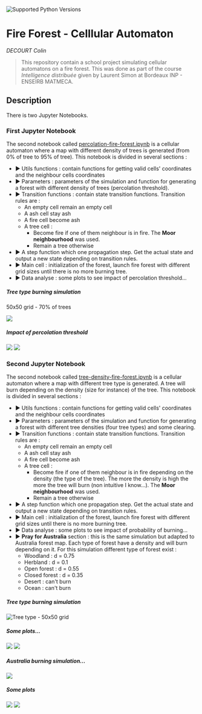 ![Supported Python Versions](https://img.shields.io/badge/Python->=3.6-blue.svg?logo=python&logoColor=white)

# Fire Forest - Celllular Automaton

*DECOURT Colin*

> This repository contain a school project simulating cellular automatons on a fire forest. This was done as part of the course *Intelligence distribuée* given by Laurent Simon at Bordeaux INP - ENSEIRB MATMECA. 


## Description

There is two Jupyter Notebooks. 

### First Jupyter Notebook 

The second notebook called [percolation-fire-forest.ipynb](https://github.com/colindecourt/FireForest-CelllularAutomaton/blob/master/percolation-fire-forest.ipynb) is a cellular automaton where a map with different density of trees is generated (from 0% of tree to 95% of tree). This notebook is divided in several sections : 

  - ▶️️ Utils functions : contain functions for getting valid cells' coordinates and the neighbour cells coordinates
  - ▶️️ Parameters : parameters of the simulation and function for generating a forest with different density of trees (percolation threshold). 
  - ▶️️ Transition functions : contain state transition functions. Transition rules are :
      * An empty cell remain an empty cell
      * A ash cell stay ash
      * A fire cell become ash
      * A tree cell :
          * Become fire if one of them neighbour is in fire. The **Moor neighbourhood** was used. 
          * Remain a tree otherwise
   - ▶️️ A step function which one propagation step. Get the actual state and output a new state depending on transition rules. 
   - ▶️️ Main cell : initialization of the forest, launch fire forest with different grid sizes until there is no more burning tree.
   - ▶️️ Data analyse : some plots to see impact of percolation threshold...

   

##### Tree type burning simulation 

 50x50 grid - 70% of trees
 
![](https://github.com/colindecourt/FireForest-CelllularAutomaton/blob/master/percolation_data/gif/(100%2C%20100)Gif-2020-28-13-11-28-47.gif)

##### Impact of percolation threshold

![](https://github.com/colindecourt/FireForest-CelllularAutomaton/blob/master/percolation_data/real_burned_tree_density.png) ![](https://github.com/colindecourt/FireForest-CelllularAutomaton/blob/master/percolation_data/real_remain_tree_density.png)



### Second Jupyter Notebook 


The second notebook called [tree-density-fire-forest.ipynb](https://github.com/colindecourt/FireForest-CelllularAutomaton/blob/master/tree-density-fire-forest.ipynb) is a cellular automaton where a map with different tree type is generated. A tree will burn depending on the density (size for instance) of the tree. This notebook is divided in several sections : 

  - ▶️️ Utils functions : contain functions for getting valid cells' coordinates and the neighbour cells coordinates
  - ▶️️ Parameters : parameters of the simulation and function for generating a forest with different tree densities (four tree types) and some clearing. 
  - ▶️️ Transition functions : contain state transition functions. Transition rules are :
      * An empty cell remain an empty cell
      * A ash cell stay ash
      * A fire cell become ash
      * A tree cell :
          * Become fire if one of them neighbour is in fire depending on the density (the type of the tree). The more the density is high the more the tree will burn (non intuitive I know...). The **Moor neighbourhood** was used. 
          * Remain a tree otherwise
   - ▶️️ A step function which one propagation step. Get the actual state and output a new state depending on transition rules. 
   - ▶️️ Main cell : initialization of the forest, launch fire forest with different grid sizes until there is no more burning tree.
   - ▶️️ Data analyse : some plots to see impact of probability of burning...
   - ▶️️ **Pray for Australia** section : this is the same simulation but adapted to Australia forest map. Each type of forest have a density and will burn depending on it. For this simulation different type of forest exist :
      * Woodland : d = 0.75
      * Herbland : d = 0.1
      * Open forest : d = 0.55
      * Closed forest : d = 0.35
      * Desert : can't burn
      * Ocean : can't burn
   

##### Tree type burning simulation 

![Tree type - 50x50 grid](https://github.com/colindecourt/FireForest-CelllularAutomaton/blob/master/gif/(40%2C%2040)Gif-2020-23-12-21-23-36.gif)

##### Some plots...

![](https://github.com/colindecourt/FireForest-CelllularAutomaton/blob/master/tree_type_data/remain_burned_grid.png) ![](https://github.com/colindecourt/FireForest-CelllularAutomaton/blob/master/tree_type_data/remain_trees_grid.png)


##### Australia burning simulation...

![](https://github.com/colindecourt/FireForest-CelllularAutomaton/blob/master/gif/testGif-2020-58-13-09-58-34.gif) 

##### Some plots

![](https://github.com/colindecourt/FireForest-CelllularAutomaton/blob/master/tree_type_data/australia_burned.png) ![](https://github.com/colindecourt/FireForest-CelllularAutomaton/blob/master/tree_type_data/autralia_fire_type.png)
